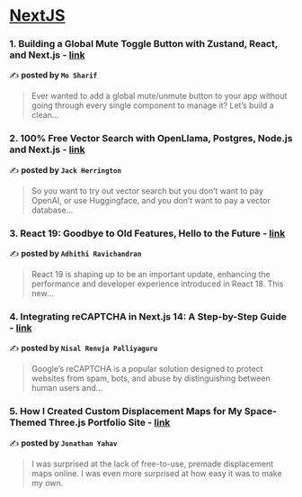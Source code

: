 
<h1><a href=https://medium.com/tag/nextjs/recommended target="_blank" rel="noopener noreferrer">NextJS</a></h1>
<h3>1. Building a Global Mute Toggle Button with Zustand, React, and Next.js - <a href="https://medium.com/@codermo/building-a-global-mute-toggle-button-with-zustand-react-and-next-js-4a38d8afea6d" target="_blank" rel="noopener noreferrer">link</a></h3>

✍️ **posted by `Mo Sharif`**

<blockquote>Ever wanted to add a global mute/unmute button to your app without going through every single component to manage it? Let’s build a clean…</blockquote>

<h3>2. 100% Free Vector Search with OpenLlama, Postgres, Node.js and Next.js - <a href="https://medium.com/javascript-in-plain-english/100-free-vector-search-with-openllama-postgres-nodejs-and-nextjs-e496856766f7" target="_blank" rel="noopener noreferrer">link</a></h3>

✍️ **posted by `Jack Herrington`**

<blockquote>So you want to try out vector search but you don’t want to pay OpenAI, or use Huggingface, and you don’t want to pay a vector database…</blockquote>

<h3>3. React 19: Goodbye to Old Features, Hello to the Future - <a href="https://medium.com/@adhithiravi/react-19-goodbye-to-old-features-hello-to-the-future-731d60d44b38" target="_blank" rel="noopener noreferrer">link</a></h3>

✍️ **posted by `Adhithi Ravichandran`**

<blockquote>React 19 is shaping up to be an important update, enhancing the performance and developer experience introduced in React 18. This new…</blockquote>

<h3>4. Integrating reCAPTCHA in Next.js 14: A Step-by-Step Guide - <a href="https://medium.com/@nisalrenuja/integrating-recaptcha-in-next-js-14-a-step-by-step-guide-7a25e61efa2a" target="_blank" rel="noopener noreferrer">link</a></h3>

✍️ **posted by `Nisal Renuja Palliyaguru`**

<blockquote>Google’s reCAPTCHA is a popular solution designed to protect websites from spam, bots, and abuse by distinguishing between human users and…</blockquote>

<h3>5. How I Created Custom Displacement Maps for My Space-Themed Three.js Portfolio Site - <a href="https://medium.com/javascript-in-plain-english/how-i-created-custom-displacement-maps-for-my-space-themed-three-js-portfolio-site-642b52700941" target="_blank" rel="noopener noreferrer">link</a></h3>

✍️ **posted by `Jonathan Yahav`**

<blockquote>I was surprised at the lack of free-to-use, premade displacement maps online. I was even more surprised at how easy it was to make my own.</blockquote>

